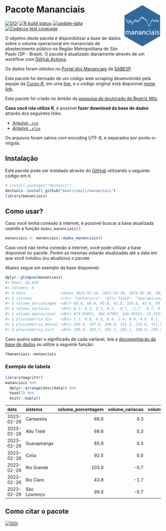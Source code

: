 
<!-- README.md is generated from README.Rmd. Please edit that file -->

# Pacote Mananciais <img src="man/figures/hexlogo.png" align="right" width = "120px"/>

<!-- badges: start -->

[![DOI](https://zenodo.org/badge/DOI/10.5281/zenodo.4733056.svg)](https://doi.org/10.5281/zenodo.4733056)
[![R build
status](https://github.com/beatrizmilz/mananciais/workflows/R-CMD-check/badge.svg)](https://github.com/beatrizmilz/mananciais/actions)
[![update-data](https://github.com/beatrizmilz/mananciais/actions/workflows/2-update_data.yaml/badge.svg)](https://github.com/beatrizmilz/mananciais/actions/workflows/2-update_data.yaml)
[![Codecov test
coverage](https://codecov.io/gh/beatrizmilz/mananciais/branch/master/graph/badge.svg)](https://codecov.io/gh/beatrizmilz/mananciais?branch=master)
<!-- badges: end -->

O objetivo deste pacote é disponibilizar a base de dados sobre o volume
operacional em mananciais de abastecimento público na Região
Metropolitana de São Paulo (SP - Brasil). O pacote é atualizado
diariamente através de um workflow com [GitHub
Actions](https://github.com/beatrizmilz/mananciais/actions).

Os dados foram obtidos no [Portal dos
Mananciais](http://mananciais.sabesp.com.br/Situacao) da
[SABESP](http://site.sabesp.com.br/site/Default.aspx).

Este pacote foi derivado de um código web scraping desenvolvido pela
equipe da [Curso-R](https://www.curso-r.com/), em uma
[live](https://youtu.be/jvZIxrMmOcQ), e o código original está
disponível [neste
link](https://github.com/curso-r/lives/blob/master/drafts/20200730_scraper_sabesp.R).

Este pacote foi criado no âmbito da [pesquisa de doutorado de Beatriz
Milz](https://beatrizmilz.github.io/tese/).

**Caso você não utilize R**, é possível **fazer download da base de
dados** através dos seguintes links:

- [Arquivo
  `.csv`](https://github.com/beatrizmilz/mananciais/raw/master/inst/extdata/mananciais.csv)
- [Arquivo
  `.xlsx`](https://github.com/beatrizmilz/mananciais/blob/master/inst/extdata/mananciais.xlsx?raw=true)

Os arquivos foram salvos com encoding UTF-8, e separados por
ponto-e-vírgula.

## Instalação

Este pacote pode ser instalado através do [GitHub](https://github.com/)
utilizando o seguinte código em `R`:

``` r
# install.packages("devtools")
devtools::install_github("beatrizmilz/mananciais")
library(mananciais)
```

## Como usar?

Caso você tenha conexão à internet, é possível buscar a base atualizada
usando a função `dados_mananciais()`:

``` r
mananciais <- mananciais::dados_mananciais() 
```

Caso você não tenha conexão à internet, você pode utilizar a base
disponível no pacote. Porém as mesmas estarão atualizadas até a data em
que você instalou (ou atualizou) o pacote.

Abaixo segue um exemplo da base disponível:

``` r
dplyr::glimpse(mananciais)
#> Rows: 52,600
#> Columns: 8
#> $ data                <date> 2023-02-26, 2023-02-26, 2023-02-26, 2023-02-26, 2…
#> $ sistema             <chr> "Cantareira", "Alto Tietê", "Guarapiranga", "Cotia…
#> $ volume_porcentagem  <dbl> 68.6, 68.6, 85.8, 92.5, 103.8, 43.8, 99.6, 68.3, 6…
#> $ volume_variacao     <dbl> 0.3, 0.3, 0.3, 0.5, -0.7, -1.7, -0.7, 0.5, 0.5, 0.…
#> $ volume_operacional  <dbl> 674.05052, 384.47585, 146.86161, 15.25328, 116.428…
#> $ pluviometria_dia    <dbl> 1.2, 0.0, 0.0, 0.4, 2.4, 0.0, 0.0, 6.1, 4.5, 2.6, …
#> $ pluviometria_mensal <dbl> 283.0, 297.0, 268.4, 155.2, 216.6, 411.8, 209.6, 2…
#> $ pluviometria_hist   <dbl> 200.4, 169.7, 192.7, 182.2, 206.4, 239.2, 230.9, 2…
```

Caso queira saber o significado de cada variável, leia a [documentação
da base de
dados](https://beatrizmilz.github.io/mananciais/reference/mananciais.html)
ou utilize a seguinte função:

``` r
?mananciais::mananciais
```

### Exemplo de tabela

``` r
library(magrittr)
mananciais %>% 
  dplyr::arrange(desc(data)) %>% 
  head(7) %>%
  knitr::kable()
```

| data       | sistema      | volume_porcentagem | volume_variacao | volume_operacional | pluviometria_dia | pluviometria_mensal | pluviometria_hist |
|:-----------|:-------------|-------------------:|----------------:|-------------------:|-----------------:|--------------------:|------------------:|
| 2023-02-26 | Cantareira   |               68.6 |             0.3 |          674.05052 |              1.2 |               283.0 |             200.4 |
| 2023-02-26 | Alto Tietê   |               68.6 |             0.3 |          384.47585 |              0.0 |               297.0 |             169.7 |
| 2023-02-26 | Guarapiranga |               85.8 |             0.3 |          146.86161 |              0.0 |               268.4 |             192.7 |
| 2023-02-26 | Cotia        |               92.5 |             0.5 |           15.25328 |              0.4 |               155.2 |             182.2 |
| 2023-02-26 | Rio Grande   |              103.8 |            -0.7 |          116.42838 |              2.4 |               216.6 |             206.4 |
| 2023-02-26 | Rio Claro    |               43.8 |            -1.7 |            5.98281 |              0.0 |               411.8 |             239.2 |
| 2023-02-26 | São Lourenço |               99.6 |            -0.7 |           88.48135 |              0.0 |               209.6 |             230.9 |

## Como citar o pacote

[![DOI](https://zenodo.org/badge/DOI/10.5281/zenodo.4733056.svg)](https://doi.org/10.5281/zenodo.4733056)
